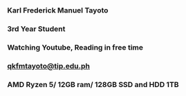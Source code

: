 ### Karl Frederick Manuel Tayoto


### 3rd Year Student


### Watching Youtube, Reading in free time


### qkfmtayoto@tip.edu.ph


### AMD Ryzen 5/ 12GB ram/ 128GB SSD and HDD 1TB
